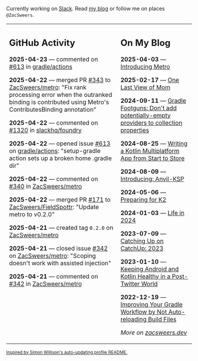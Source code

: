 Currently working on [Slack](https://slack.com/). Read [my blog](https://zacsweers.dev/) or follow me on places `@ZacSweers`.

<table><tr><td valign="top" width="60%">

## GitHub Activity
<!-- githubActivity starts -->
**2025-04-23** — commented on [#613](https://github.com/gradle/actions/issues/613#issuecomment-2825033502) in [gradle/actions](https://github.com/gradle/actions)

**2025-04-22** — merged PR [#343](https://github.com/ZacSweers/metro/pull/343) to [ZacSweers/metro](https://github.com/ZacSweers/metro): "Fix rank processing error when the outranked binding is contributed using Metro's ContributesBinding annotation"

**2025-04-22** — commented on [#1320](https://github.com/slackhq/foundry/pull/1320#issuecomment-2822066506) in [slackhq/foundry](https://github.com/slackhq/foundry)

**2025-04-22** — opened issue [#613](https://github.com/gradle/actions/issues/613) on [gradle/actions](https://github.com/gradle/actions): "setup-gradle action sets up a broken home .gradle dir"

**2025-04-22** — commented on [#340](https://github.com/ZacSweers/metro/pull/340#issuecomment-2821689729) in [ZacSweers/metro](https://github.com/ZacSweers/metro)

**2025-04-22** — merged PR [#171](https://github.com/ZacSweers/FieldSpottr/pull/171) to [ZacSweers/FieldSpottr](https://github.com/ZacSweers/FieldSpottr): "Update metro to v0.2.0"

**2025-04-21** — created tag `0.2.0` on [ZacSweers/metro](https://github.com/ZacSweers/metro)

**2025-04-21** — closed issue [#342](https://github.com/ZacSweers/metro/issues/342) on [ZacSweers/metro](https://github.com/ZacSweers/metro): "Scoping doesn't work with assisted injection"

**2025-04-21** — commented on [#342](https://github.com/ZacSweers/metro/issues/342#issuecomment-2819963456) in [ZacSweers/metro](https://github.com/ZacSweers/metro)
<!-- githubActivity ends -->
</td><td valign="top" width="40%">

## On My Blog
<!-- blog starts -->
**2025-04-03** — [Introducing Metro](https://www.zacsweers.dev/introducing-metro/)

**2025-02-17** — [One Last View of Mom](https://www.zacsweers.dev/one-last-view-of-mom/)

**2024-09-11** — [Gradle Footguns: Don't add potentially-empty providers to collection properties](https://www.zacsweers.dev/gradle-footgun-adding-empty-providers-to-collection-properties/)

**2024-08-25** — [Writing a Kotlin Multiplatform App from Start to Store](https://www.zacsweers.dev/writing-a-kotlin-multiplatform-app-from-start-to-store/)

**2024-08-09** — [Introducing: Anvil-KSP](https://www.zacsweers.dev/introducing-anvil-ksp/)

**2024-05-06** — [Preparing for K2](https://www.zacsweers.dev/preparing-for-k2/)

**2024-01-03** — [Life in 2024](https://www.zacsweers.dev/life-in-2024/)

**2023-07-09** — [Catching Up on CatchUp: 2023](https://www.zacsweers.dev/catching-up-on-catchup-2023/)

**2023-01-10** — [Keeping Android and Kotlin Healthy in a Post-Twitter World](https://www.zacsweers.dev/keeping-android-healthy/)

**2022-12-19** — [Improving Your Gradle Workflow by Not Auto-reloading Build Files](https://www.zacsweers.dev/improving-your-workflow-by-not-auto-reloading-build-files/)
<!-- blog ends -->
_More on [zacsweers.dev](https://zacsweers.dev/)_
</td></tr></table>

<sub><a href="https://simonwillison.net/2020/Jul/10/self-updating-profile-readme/">Inspired by Simon Willison's auto-updating profile README.</a></sub>